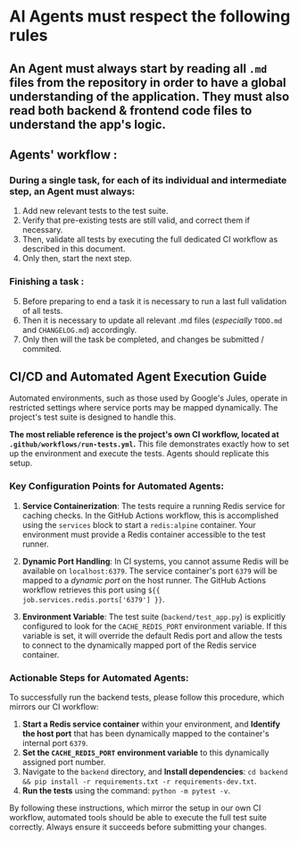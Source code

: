 # AI Agents must respect the following rules

## An Agent must always start by reading **all** `.md` files from the repository in order to have a global understanding of the application. They must also read both backend & frontend code files to understand the app's logic. 

## Agents' workflow :

### During a single task, for each of its individual and intermediate step, an Agent must always:
1. Add new relevant tests to the test suite.
2. Verify that pre-existing tests are still valid, and correct them if necessary.
3. Then, validate all tests by executing the full dedicated CI workflow as described in this document.
4. Only then, start the next step.
  
### Finishing a task :
5. Before preparing to end a task it is necessary to run a last full validation of all tests.
6. Then it is necessary to update all relevant .md files (*especially* `TODO.md` and `CHANGELOG.md`) accordingly.
7. Only then will the task be completed, and changes be submitted / commited.

## CI/CD and Automated Agent Execution Guide

Automated environments, such as those used by Google's Jules, operate in restricted settings where service ports may be mapped dynamically. The project's test suite is designed to handle this.

**The most reliable reference is the project's own CI workflow, located at `.github/workflows/run-tests.yml`.** This file demonstrates exactly how to set up the environment and execute the tests. Agents should replicate this setup.

### Key Configuration Points for Automated Agents:

1.  **Service Containerization**: The tests require a running Redis service for caching checks. In the GitHub Actions workflow, this is accomplished using the `services` block to start a `redis:alpine` container. Your environment must provide a Redis container accessible to the test runner.

2.  **Dynamic Port Handling**: In CI systems, you cannot assume Redis will be available on `localhost:6379`. The service container's port `6379` will be mapped to a *dynamic port* on the host runner. The GitHub Actions workflow retrieves this port using `${{ job.services.redis.ports['6379'] }}`.

3.  **Environment Variable**: The test suite (`backend/test_app.py`) is explicitly configured to look for the `CACHE_REDIS_PORT` environment variable. If this variable is set, it will override the default Redis port and allow the tests to connect to the dynamically mapped port of the Redis service container.

### Actionable Steps for Automated Agents:

To successfully run the backend tests, please follow this procedure, which mirrors our CI workflow:

1.  **Start a Redis service container** within your environment, and **Identify the host port** that has been dynamically mapped to the container's internal port `6379`.
2.  **Set the `CACHE_REDIS_PORT` environment variable** to this dynamically assigned port number.
3.  Navigate to the `backend` directory, and **Install dependencies**: `cd backend && pip install -r requirements.txt -r requirements-dev.txt`.
4.  **Run the tests** using the command: `python -m pytest -v`.

By following these instructions, which mirror the setup in our own CI workflow, automated tools should be able to execute the full test suite correctly. Always ensure it succeeds before submitting your changes.
